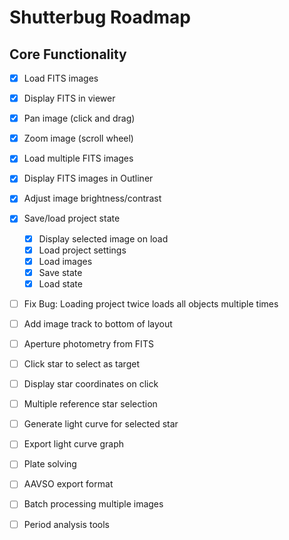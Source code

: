 # Shutterbug Roadmap

## Core Functionality
- [x] Load FITS images
- [x] Display FITS in viewer
- [x] Pan image (click and drag)
- [x] Zoom image (scroll wheel)
- [x] Load multiple FITS images
- [x] Display FITS images in Outliner
- [x] Adjust image brightness/contrast
- [x] Save/load project state
    - [x] Display selected image on load
    - [x] Load project settings
    - [x] Load images
    - [x] Save state
    - [x] Load state
- [ ] Fix Bug: Loading project twice loads all objects multiple times
- [ ] Add image track to bottom of layout
- [ ] Aperture photometry from FITS
- [ ] Click star to select as target
- [ ] Display star coordinates on click
- [ ] Multiple reference star selection
- [ ] Generate light curve for selected star
- [ ] Export light curve graph
- [ ] Plate solving
- [ ] AAVSO export format
- [ ] Batch processing multiple images
- [ ] Period analysis tools


